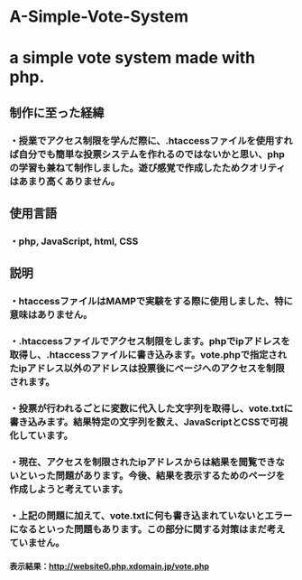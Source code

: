 # A-Simple-Vote-System
# a simple vote system made with php.

## 制作に至った経緯
### ・授業でアクセス制限を学んだ際に、.htaccessファイルを使用すれば自分でも簡単な投票システムを作れるのではないかと思い、phpの学習も兼ねて制作しました。遊び感覚で作成したためクオリティはあまり高くありません。

## 使用言語
### ・php, JavaScript, html, CSS

## 説明
### ・htaccessファイルはMAMPで実験をする際に使用しました、特に意味はありません。
### ・.htaccessファイルでアクセス制限をします。phpでipアドレスを取得し、.htaccessファイルに書き込みます。vote.phpで指定されたipアドレス以外のアドレスは投票後にページへのアクセスを制限されます。
### ・投票が行われるごとに変数に代入した文字列を取得し、vote.txtに書き込みます。結果特定の文字列を数え、JavaScriptとCSSで可視化しています。

### ・現在、アクセスを制限されたipアドレスからは結果を閲覧できないといった問題があります。今後、結果を表示するためのページを作成しようと考えています。
### ・上記の問題に加えて、vote.txtに何も書き込まれていないとエラーになるといった問題もあります。この部分に関する対策はまだ考えていません。

#### 表示結果：http://website0.php.xdomain.jp/vote.php
